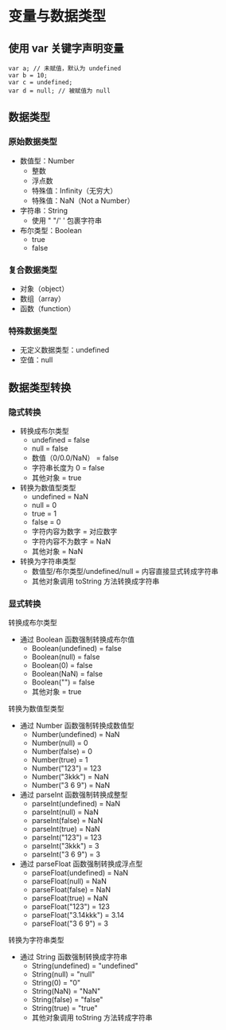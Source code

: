 # 变量与数据类型

## 使用 var 关键字声明变量

    var a; // 未赋值，默认为 undefined
    var b = 10;
    var c = undefined;
    var d = null; // 被赋值为 null

## 数据类型

### 原始数据类型

- 数值型：Number
  - 整数
  - 浮点数
  - 特殊值：Infinity（无穷大）
  - 特殊值：NaN（Not a Number）
- 字符串：String
  - 使用 " "/' ' 包裹字符串
- 布尔类型：Boolean
  - true
  - false

### 复合数据类型

- 对象（object）
- 数组（array）
- 函数（function）

### 特殊数据类型

- 无定义数据类型：undefined
- 空值：null

## 数据类型转换

### 隐式转换

- 转换成布尔类型
  - undefined = false
  - null = false
  - 数值（0/0.0/NaN） = false
  - 字符串长度为 0 = false
  - 其他对象 = true
- 转换为数值型类型
  - undefined = NaN
  - null = 0
  - true = 1
  - false = 0
  - 字符内容为数字 = 对应数字
  - 字符内容不为数字 = NaN
  - 其他对象 = NaN
- 转换为字符串类型
  - 数值型/布尔类型/undefined/null = 内容直接显式转成字符串
  - 其他对象调用 toString 方法转换成字符串

### 显式转换

转换成布尔类型

- 通过 Boolean 函数强制转换成布尔值
  - Boolean(undefined) = false
  - Boolean(null) = false
  - Boolean(0) = false
  - Boolean(NaN) = false
  - Boolean("") = false
  - 其他对象 = true

转换为数值型类型

- 通过 Number 函数强制转换成数值型
  - Number(undefined) = NaN
  - Number(null) = 0
  - Number(false) = 0
  - Number(true) = 1
  - Number("123") = 123
  - Number("3kkk") = NaN
  - Number("3 6 9") = NaN
- 通过 parseInt 函数强制转换成整型
  - parseInt(undefined) = NaN
  - parseInt(null) = NaN
  - parseInt(false) = NaN
  - parseInt(true) = NaN
  - parseInt("123") = 123
  - parseInt("3kkk") = 3
  - parseInt("3 6 9") = 3
- 通过 parseFloat 函数强制转换成浮点型
  - parseFloat(undefined) = NaN
  - parseFloat(null) = NaN
  - parseFloat(false) = NaN
  - parseFloat(true) = NaN
  - parseFloat("123") = 123
  - parseFloat("3.14kkk") = 3.14
  - parseFloat("3 6 9") = 3

转换为字符串类型

- 通过 String 函数强制转换成字符串
  - String(undefined) = "undefined"
  - String(null) = "null"
  - String(0) = "0"
  - String(NaN) = "NaN"
  - String(false) = "false"
  - String(true) = "true"
  - 其他对象调用 toString 方法转成字符串
